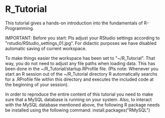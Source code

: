 # R_Tutorial
This tutorial gives a hands-on introduction into the fundamentals of R-Programming.

IMPORTANT: Before you start: Pls adjust your RStudio settings according to "rstudio/RStudio_settings_01.jpg". For didactic purposes we have disabled automatic saving of current workspace.

To make things easier the workspace has been set to "~/R_Tutorial". That way, you do not need to adjust any file paths when loading data.
This has been done in the ~/R_Tutorial/startup.RProfile file.
(Pls note: Whenever you start an R session out of the ~/R_Tutorial directory R automatically searchs for a .RProfile file within this directory and executes the included code at the beginning of your session).

In order to reproduce the entire content of this tutorial you need to make sure that a MySQL database is running on your system.
Also, to interact with the MySQL database mentioned above, the following R package needs be installed using the following command: install.packages("RMySQL")






